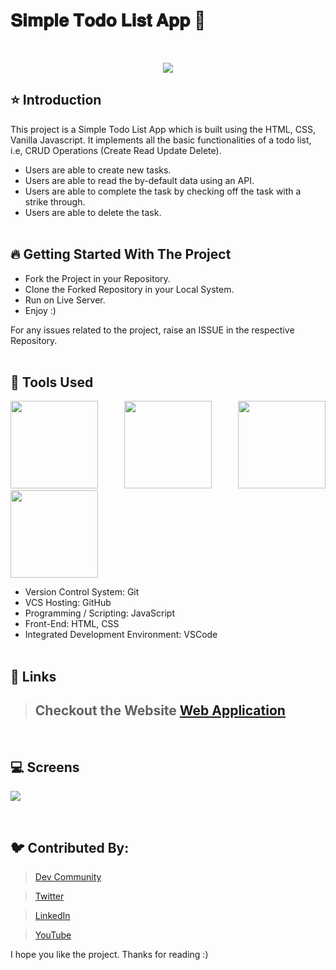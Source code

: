 # 𝐒𝐢𝐦𝐩𝐥𝐞 𝐓𝐨𝐝𝐨 𝐋𝐢𝐬𝐭 𝐀𝐩𝐩 🚀

<br/>
<p align="center">
<img src="https://user-images.githubusercontent.com/76626529/193567595-f89512fe-25c8-410b-89d8-55bdce193376.gif">
</p>

## ⭐ Introduction

This project is a Simple Todo List App which is built using the HTML, CSS, Vanilla Javascript. It implements all the basic functionalities of a todo list, i.e, CRUD Operations (Create Read Update Delete).

-  Users are able to create new tasks.
-  Users are able to read the by-default data using an API.
-  Users are able to complete the task by checking off the task with a strike through.
-  Users are able to delete the task.
   <br/>
   <br/>

## 🔥 Getting Started With The Project

-  Fork the Project in your Repository.
-  Clone the Forked Repository in your Local System.
-  Run on Live Server.
-  Enjoy :)

For any issues related to the project, raise an ISSUE in the respective Repository.
<br/>
<br/>

## 🔨 Tools Used

<p align="justify">
<img height="140" width="140" src="https://www.w3.org/html/logo/downloads/HTML5_Logo_256.png">
<img height="140" width="140" src="https://logodix.com/logo/470309.png">
<img height="140" width="140" src="https://upload.wikimedia.org/wikipedia/commons/6/6a/JavaScript-logo.png">
<img height="140" width="140" src="https://code.visualstudio.com/assets/apple-touch-icon.png">
</p>

-  Version Control System: Git
-  VCS Hosting: GitHub
-  Programming / Scripting: JavaScript
-  Front-End: HTML, CSS
-  Integrated Development Environment: VSCode
   <br/>
   <br/>

## 🔗 Links

> ## Checkout the Website [Web Application](https://ayush-kanduri.github.io/Simple-Todo-List-App/)

 <br/>

## 💻 Screens

<p align="justify">
<img src="https://user-images.githubusercontent.com/76626529/184528937-0423b5c8-4d39-4400-abeb-e61081f77a31.png">
</p>
<br/>

## 🐦 Contributed By:

> [Dev Community](https://dev.to/ayushkanduri)

> [Twitter](https://twitter.com/ayush_codes)

> [LinkedIn](https://www.linkedin.com/in/ayushkanduri/)

> [YouTube](https://www.youtube.com/channel/UC6c1ajC_2jF7wQp7Y13t2bg)

I hope you like the project. Thanks for reading :)
